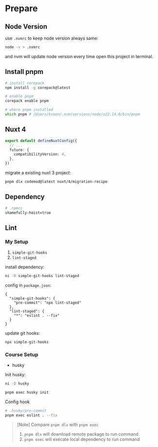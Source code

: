 # Prepare

## Node Version

use `.nvmrc` to keep node version always same:

```sh
node -v > .nvmrc
```

and nvm will update node version every time open this project in terminal.

## Install pnpm

```zsh
# install corepack
npm install -g corepack@latest

# enable pnpm
corepack enable pnpm

# where pnpm installed
which pnpm # /Users/kvoon/.nvm/versions/node/v22.14.0/bin/pnpm
```

## Nuxt 4

```ts
export default defineNuxtConfig({
  // ...
  future: {
    compatibilityVersion: 4,
  },
})
```

migrate a existing nuxt 3 project:

```sh
pnpm dlx codemod@latest nuxt/4/migration-recipe
```

## Dependency

```sh
# .npmrc
shamefully-hoist=true
```

## Lint

### My Setup

1. `simple-git-hooks`
2. `lint-staged`

install dependency:

```sh
ni -D simple-git-hooks lint-staged
```

config in `package.json`:

```jsonc
{
  "simple-git-hooks": {
    "pre-commit": "npx lint-staged"
  },
  "lint-staged": {
    "*": "eslint . --fix"
  }
}
```

update git hooks:

```sh
npx simple-git-hooks
```

### Course Setup

- husky

Init husky:

```sh
ni -D husky

pnpm exec husky init
```

Config hook

```sh
# .husky/pre-commit
pnpm exec eslint . --fix
```

> [Note] Compare `pnpm dlx` with `pnpm exec`
>
> 1. `pnpm dlx` will download remote package to run command
> 2. `pnpm exec` will execate local dependency to run command
